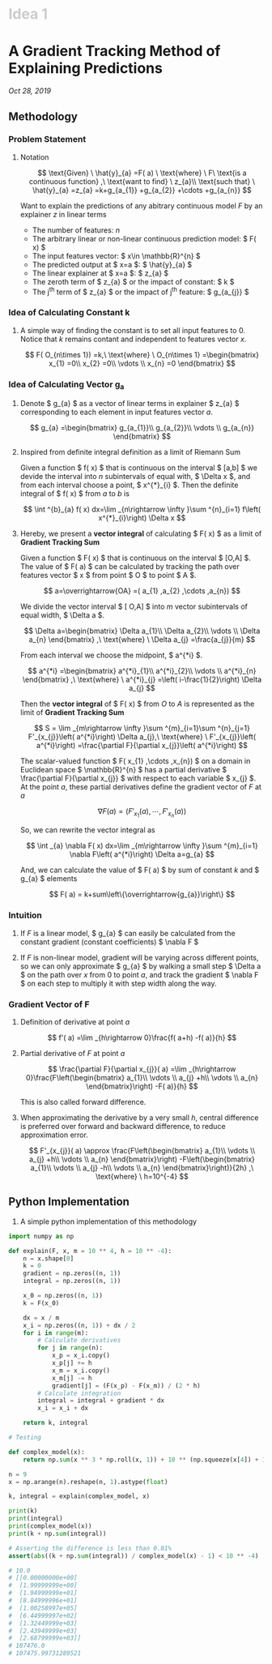 <h1 style="color: #ccc">Idea 1</h1>

# A Gradient Tracking Method of Explaining Predictions

*Oct 28, 2019*

## Methodology

### Problem Statement

1. Notation

   $$ \text{Given} \ \hat{y}_{a} =F( a) \ \text{where} \ F\ \text{is a continuous function} ,\ \text{want to find} \ z_{a}\\
\text{such that} \ \hat{y}_{a} =z_{a} =k+g_{a_{1}} +g_{a_{2}} +\cdots +g_{a_{n}} $$

   Want to explain the predictions of any abitrary continuous model $F$ by an explainer $z$ in linear terms

   - The number of features: $n$
   - The arbitrary linear or non-linear continuous prediction model: $ F( x) $
   - The input features vector: $ x\in \mathbb{R}^{n} $
   - The predicted output at $ x=a $: $ \hat{y}_{a} $
   - The linear explainer at $ x=a $: $ z_{a} $
   - The zeroth term of $ z_{a} $ or the impact of constant: $ k $
   - The j<sup>th</sup> term of $ z_{a} $ or the impact of j<sup>th</sup> feature: $ g_{a_{j}} $

### Idea of Calculating Constant k

1. A simple way of finding the constant is to set all input features to $0$. Notice that $k$ remains contant and independent to features vector $x$.

   $$ F( O_{n\times 1}) =k,\ \text{where} \ O_{n\times 1} =\begin{bmatrix}
x_{1} =0\\
x_{2} =0\\
\vdots \\
x_{n} =0
\end{bmatrix} $$

### Idea of Calculating Vector g<sub>a</sub>

1. Denote $ g_{a} $ as a vector of linear terms in explainer $ z_{a} $ corresponding to each element in input features vector $a$.

   $$ g_{a} =\begin{bmatrix}
g_{a_{1}}\\
g_{a_{2}}\\
\vdots \\
g_{a_{n}}
\end{bmatrix} $$

2. Inspired from definite integral definition as a limit of Riemann Sum

   Given a function $ f( x) $ that is continuous on the interval $ [a,b] $ we devide the interval into $n$ subintervals of equal with, $ \Delta x $, and from each interval choose a point, $ x^{*}_{i} $. Then the definite integral of $ f( x) $ from $a$ to $b$ is

   $$ \int ^{b}_{a} f( x) dx=\lim _{n\rightarrow \infty }\sum ^{n}_{i=1} f\left( x^{*}_{i}\right) \Delta x $$

3. Hereby, we present a **vector integral** of calculating $ F( x) $ as a limit of **Gradient Tracking Sum**

   Given a function $ F( x) $ that is continuous on the interval $ [O,A] $. The value of $ F( a) $ can be calculated by tracking the path over features vector $ x $ from point $ O $ to point $ A $.

   $$ a=\overrightarrow{OA} =( a_{1} ,a_{2} ,\cdots ,a_{n}) $$

   We divide the vector interval $ [ O,A] $ into $m$ vector subintervals of equal width, $ \Delta a $.

   $$ \Delta a=\begin{bmatrix}
\Delta a_{1}\\
\Delta a_{2}\\
\vdots \\
\Delta a_{n}
\end{bmatrix} ,\ \text{where} \ \Delta a_{j} =\frac{a_{j}}{m} $$

   From each interval we choose the midpoint, $ a^{*i} $.

   $$ a^{*i} =\begin{bmatrix}
a^{*i}_{1}\\
a^{*i}_{2}\\
\vdots \\
a^{*i}_{n}
\end{bmatrix} ,\ \text{where} \ a^{*i}_{j} =\left( i-\frac{1}{2}\right) \Delta a_{j} $$

   Then the **vector integral** of $ F( x) $ from $O$ to $A$ is represented as the limit of **Gradient Tracking Sum**

   $$ S = \lim _{m\rightarrow \infty }\sum ^{m}_{i=1}\sum ^{n}_{j=1} F'_{x_{j}}\left( a^{*i}\right) \Delta a_{j},\ \text{where} \ F'_{x_{j}}\left( a^{*i}\right) =\frac{\partial F}{\partial x_{j}}\left( a^{*i}\right) $$

   The scalar-valued function $ F( x_{1} ,\cdots ,x_{n}) $ on a domain in Euclidean space $ \mathbb{R}^{n} $ has a partial derivative $ \frac{\partial F}{\partial x_{j}} $ with respect to each variable $ x_{j} $. At the point $a$, these partial derivatives define the gradient vector of $F$ at $a$

   $$ \nabla F( a) =( F'_{x_{1}}( a) ,\cdots ,F'_{x_{n}}( a)) $$

   So, we can rewrite the vector integral as

   $$ \int _{a} \nabla F( x) dx=\lim _{m\rightarrow \infty }\sum ^{m}_{i=1} \nabla F\left( a^{*i}\right) \Delta a=g_{a} $$

   And, we can calculate the value of $ F( a) $ by sum of constant $k$ and $ g_{a} $ elements

   $$ F( a) = k+sum\left\{\overrightarrow{g_{a}}\right\} $$

### Intuition

1. If $F$ is a linear model, $ g_{a} $ can easily be calculated from the constant gradient (constant coefficients) $ \nabla F $

2. If $F$ is non-linear model, gradient will be varying across different points, so we can only approximate $ g_{a} $ by walking a small step $ \Delta a $ on the path over $x$ from $0$ to point $a$, and track the gradient $ \nabla F $ on each step to multiply it with step width along the way.

### Gradient Vector of F

1. Definition of derivative at point $a$

   $$ f'( a) =\lim _{h\rightarrow 0}\frac{f( a+h) -f( a)}{h} $$

2. Partial derivative of $F$ at point $a$

   $$ \frac{\partial F}{\partial x_{j}}( a) =\lim _{h\rightarrow 0}\frac{F\left(\begin{bmatrix}
a_{1}\\
\vdots \\
a_{j} +h\\
\vdots \\
a_{n}
\end{bmatrix}\right) -F( a)}{h} $$

   This is also called forward difference.

3. When approximating the derivative by a very small $h$, central difference is preferred over forward and backward difference, to reduce approximation error.

   $$ F'_{x_{j}}( a) \approx \frac{F\left(\begin{bmatrix}
a_{1}\\
\vdots \\
a_{j} +h\\
\vdots \\
a_{n}
\end{bmatrix}\right) -F\left(\begin{bmatrix}
a_{1}\\
\vdots \\
a_{j} -h\\
\vdots \\
a_{n}
\end{bmatrix}\right)}{2h} ,\ \text{where} \ h=10^{-4} $$

## Python Implementation

1. A simple python implementation of this methodology

```python
import numpy as np

def explain(F, x, m = 10 ** 4, h = 10 ** -4):
    n = x.shape[0]
    k = 0
    gradient = np.zeros((n, 1))
    integral = np.zeros((n, 1))

    x_0 = np.zeros((n, 1))
    k = F(x_0)

    dx = x / m
    x_i = np.zeros((n, 1)) + dx / 2
    for i in range(m):
        # Calculate derivatives
        for j in range(n):
            x_p = x_i.copy()
            x_p[j] += h
            x_m = x_i.copy()
            x_m[j] -= h
            gradient[j] = (F(x_p) - F(x_m)) / (2 * h)
        # Calculate integration
        integral = integral + gradient * dx
        x_i = x_i + dx

    return k, integral

# Testing

def complex_model(x):
    return np.sum(x ** 3 * np.roll(x, 1)) + 10 ** (np.squeeze(x[4]) + 1)

n = 9
x = np.arange(n).reshape(n, 1).astype(float)

k, integral = explain(complex_model, x)

print(k)
print(integral)
print(complex_model(x))
print(k + np.sum(integral))

# Asserting the difference is less than 0.01%
assert(abs((k + np.sum(integral)) / complex_model(x) - 1) < 10 ** -4)

# 10.0
# [[0.00000000e+00]
#  [1.99999999e+00]
#  [1.94999999e+01]
#  [8.84999996e+01]
#  [1.00258997e+05]
#  [6.44999997e+02]
#  [1.32449999e+03]
#  [2.43949999e+03]
#  [2.68799999e+03]]
# 107476.0
# 107475.99731289521
```
